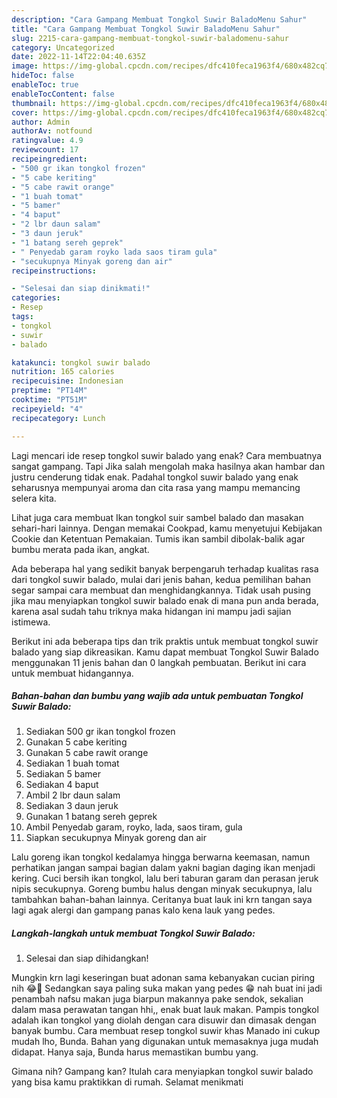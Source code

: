 ```yaml
---
description: "Cara Gampang Membuat Tongkol Suwir BaladoMenu Sahur"
title: "Cara Gampang Membuat Tongkol Suwir BaladoMenu Sahur"
slug: 2215-cara-gampang-membuat-tongkol-suwir-baladomenu-sahur
category: Uncategorized
date: 2022-11-14T22:04:40.635Z
image: https://img-global.cpcdn.com/recipes/dfc410feca1963f4/680x482cq70/tongkol-suwir-balado-foto-resep-utama.jpg
hideToc: false
enableToc: true
enableTocContent: false
thumbnail: https://img-global.cpcdn.com/recipes/dfc410feca1963f4/680x482cq70/tongkol-suwir-balado-foto-resep-utama.jpg
cover: https://img-global.cpcdn.com/recipes/dfc410feca1963f4/680x482cq70/tongkol-suwir-balado-foto-resep-utama.jpg
author: Admin
authorAv: notfound
ratingvalue: 4.9
reviewcount: 17
recipeingredient:
- "500 gr ikan tongkol frozen"
- "5 cabe keriting"
- "5 cabe rawit orange"
- "1 buah tomat"
- "5 bamer"
- "4 baput"
- "2 lbr daun salam"
- "3 daun jeruk"
- "1 batang sereh geprek"
- " Penyedab garam royko lada saos tiram gula"
- "secukupnya Minyak goreng dan air"
recipeinstructions:

- "Selesai dan siap dinikmati!"
categories:
- Resep
tags:
- tongkol
- suwir
- balado

katakunci: tongkol suwir balado 
nutrition: 165 calories
recipecuisine: Indonesian
preptime: "PT14M"
cooktime: "PT51M"
recipeyield: "4"
recipecategory: Lunch

---
```



Lagi mencari ide resep tongkol suwir balado yang enak? Cara membuatnya sangat gampang. Tapi Jika salah mengolah maka hasilnya akan hambar dan justru cenderung tidak enak. Padahal tongkol suwir balado yang enak seharusnya mempunyai aroma dan cita rasa yang mampu memancing selera kita.


Lihat juga cara membuat Ikan tongkol suir sambel balado dan masakan sehari-hari lainnya. Dengan memakai Cookpad, kamu menyetujui Kebijakan Cookie dan Ketentuan Pemakaian. Tumis ikan sambil dibolak-balik agar bumbu merata pada ikan, angkat.

Ada beberapa hal yang sedikit banyak berpengaruh terhadap kualitas rasa dari tongkol suwir balado, mulai dari jenis bahan, kedua pemilihan bahan segar sampai cara membuat dan menghidangkannya. Tidak usah pusing jika mau menyiapkan tongkol suwir balado enak di mana pun anda berada, karena asal sudah tahu triknya maka hidangan ini mampu jadi sajian istimewa.


Berikut ini ada beberapa tips dan trik praktis untuk membuat tongkol suwir balado yang siap dikreasikan. Kamu dapat membuat Tongkol Suwir Balado menggunakan 11 jenis bahan dan 0 langkah pembuatan. Berikut ini cara untuk membuat hidangannya.

<!--inarticleads1-->

##### Bahan-bahan dan bumbu yang wajib ada untuk pembuatan Tongkol Suwir Balado:

1. Sediakan 500 gr ikan tongkol frozen
1. Gunakan 5 cabe keriting
1. Gunakan 5 cabe rawit orange
1. Sediakan 1 buah tomat
1. Sediakan 5 bamer
1. Sediakan 4 baput
1. Ambil 2 lbr daun salam
1. Sediakan 3 daun jeruk
1. Gunakan 1 batang sereh geprek
1. Ambil  Penyedab garam, royko, lada, saos tiram, gula
1. Siapkan secukupnya Minyak goreng dan air


Lalu goreng ikan tongkol kedalamya hingga berwarna keemasan, namun perhatikan jangan sampai bagian dalam yakni bagian daging ikan menjadi kering. Cuci bersih ikan tongkol, lalu beri taburan garam dan perasan jeruk nipis secukupnya. Goreng bumbu halus dengan minyak secukupnya, lalu tambahkan bahan-bahan lainnya. Ceritanya buat lauk ini krn tangan saya lagi agak alergi dan gampang panas kalo kena lauk yang pedes. 

<!--inarticleads2-->

##### Langkah-langkah untuk membuat Tongkol Suwir Balado:


1. Selesai dan siap dihidangkan!

Mungkin krn lagi keseringan buat adonan sama kebanyakan cucian piring nih 😂🤭 Sedangkan saya paling suka makan yang pedes 😁 nah buat ini jadi penambah nafsu makan juga biarpun makannya pake sendok, sekalian dalam masa perawatan tangan hhi,, enak buat lauk makan. Pampis tongkol adalah ikan tongkol yang diolah dengan cara disuwir dan dimasak dengan banyak bumbu. Cara membuat resep tongkol suwir khas Manado ini cukup mudah lho, Bunda. Bahan yang digunakan untuk memasaknya juga mudah didapat. Hanya saja, Bunda harus memastikan bumbu yang. 

Gimana nih? Gampang kan? Itulah cara menyiapkan tongkol suwir balado yang bisa kamu praktikkan di rumah. Selamat menikmati
